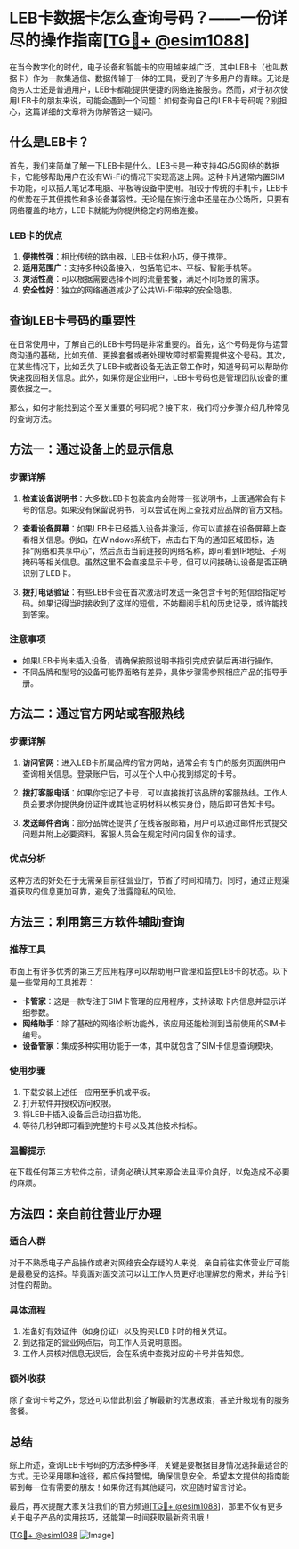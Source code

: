 # LEB卡数据卡怎么查询号码？——一份详尽的操作指南[[TG💪+ @esim1088](https://t.me/s/esim1088)]

在当今数字化的时代，电子设备和智能卡的应用越来越广泛，其中LEB卡（也叫数据卡）作为一款集通信、数据传输于一体的工具，受到了许多用户的青睐。无论是商务人士还是普通用户，LEB卡都能提供便捷的网络连接服务。然而，对于初次使用LEB卡的朋友来说，可能会遇到一个问题：如何查询自己的LEB卡号码呢？别担心，这篇详细的文章将为你解答这一疑问。

## 什么是LEB卡？

首先，我们来简单了解一下LEB卡是什么。LEB卡是一种支持4G/5G网络的数据卡，它能够帮助用户在没有Wi-Fi的情况下实现高速上网。这种卡片通常内置SIM卡功能，可以插入笔记本电脑、平板等设备中使用。相较于传统的手机卡，LEB卡的优势在于其便携性和多设备兼容性。无论是在旅行途中还是在办公场所，只要有网络覆盖的地方，LEB卡就能为你提供稳定的网络连接。

### LEB卡的优点

1. **便携性强**：相比传统的路由器，LEB卡体积小巧，便于携带。
2. **适用范围广**：支持多种设备接入，包括笔记本、平板、智能手机等。
3. **灵活性高**：可以根据需要选择不同的流量套餐，满足不同场景的需求。
4. **安全性好**：独立的网络通道减少了公共Wi-Fi带来的安全隐患。

## 查询LEB卡号码的重要性

在日常使用中，了解自己的LEB卡号码是非常重要的。首先，这个号码是你与运营商沟通的基础，比如充值、更换套餐或者处理故障时都需要提供这个号码。其次，在某些情况下，比如丢失了LEB卡或者设备无法正常工作时，知道号码可以帮助你快速找回相关信息。此外，如果你是企业用户，LEB卡号码也是管理团队设备的重要依据之一。

那么，如何才能找到这个至关重要的号码呢？接下来，我们将分步骤介绍几种常见的查询方法。

## 方法一：通过设备上的显示信息

### 步骤详解

1. **检查设备说明书**：大多数LEB卡包装盒内会附带一张说明书，上面通常会有卡号的信息。如果没有保留说明书，可以尝试在网上查找对应品牌的官方文档。
   
2. **查看设备屏幕**：如果LEB卡已经插入设备并激活，你可以直接在设备屏幕上查看相关信息。例如，在Windows系统下，点击右下角的通知区域图标，选择“网络和共享中心”，然后点击当前连接的网络名称，即可看到IP地址、子网掩码等相关信息。虽然这里不会直接显示卡号，但可以间接确认设备是否正确识别了LEB卡。

3. **拨打电话验证**：有些LEB卡会在首次激活时发送一条包含卡号的短信给指定号码。如果记得当时接收到了这样的短信，不妨翻阅手机的历史记录，或许能找到答案。

### 注意事项

- 如果LEB卡尚未插入设备，请确保按照说明书指引完成安装后再进行操作。
- 不同品牌和型号的设备可能界面略有差异，具体步骤需参照相应产品的指导手册。

## 方法二：通过官方网站或客服热线

### 步骤详解

1. **访问官网**：进入LEB卡所属品牌的官方网站，通常会有专门的服务页面供用户查询相关信息。登录账户后，可以在个人中心找到绑定的卡号。

2. **拨打客服电话**：如果你忘记了卡号，可以直接拨打该品牌的客服热线。工作人员会要求你提供身份证件或其他证明材料以核实身份，随后即可告知卡号。

3. **发送邮件咨询**：部分品牌还提供了在线客服邮箱，用户可以通过邮件形式提交问题并附上必要资料，客服人员会在规定时间内回复你的请求。

### 优点分析

这种方法的好处在于无需亲自前往营业厅，节省了时间和精力。同时，通过正规渠道获取的信息更加可靠，避免了泄露隐私的风险。

## 方法三：利用第三方软件辅助查询

### 推荐工具

市面上有许多优秀的第三方应用程序可以帮助用户管理和监控LEB卡的状态。以下是一些常用的工具推荐：

- **卡管家**：这是一款专注于SIM卡管理的应用程序，支持读取卡内信息并显示详细参数。
- **网络助手**：除了基础的网络诊断功能外，该应用还能检测到当前使用的SIM卡编号。
- **设备管家**：集成多种实用功能于一体，其中就包含了SIM卡信息查询模块。

### 使用步骤

1. 下载安装上述任一应用至手机或平板。
2. 打开软件并授权访问权限。
3. 将LEB卡插入设备后启动扫描功能。
4. 等待几秒钟即可看到完整的卡号以及其他技术指标。

### 温馨提示

在下载任何第三方软件之前，请务必确认其来源合法且评价良好，以免造成不必要的麻烦。

## 方法四：亲自前往营业厅办理

### 适合人群

对于不熟悉电子产品操作或者对网络安全存疑的人来说，亲自前往实体营业厅可能是最稳妥的选择。毕竟面对面交流可以让工作人员更好地理解您的需求，并给予针对性的帮助。

### 具体流程

1. 准备好有效证件（如身份证）以及购买LEB卡时的相关凭证。
2. 到达指定的营业网点后，向工作人员说明意图。
3. 工作人员核对信息无误后，会在系统中查找对应的卡号并告知您。

### 额外收获

除了查询卡号之外，您还可以借此机会了解最新的优惠政策，甚至升级现有的服务套餐。

## 总结

综上所述，查询LEB卡号码的方法多种多样，关键是要根据自身情况选择最适合的方式。无论采用哪种途径，都应保持警惕，确保信息安全。希望本文提供的指南能帮到每一位有需要的朋友！如果你还有其他疑问，欢迎随时留言讨论。

最后，再次提醒大家关注我们的官方频道[[TG💪+ @esim1088](https://t.me/s/esim1088)]，那里不仅有更多关于电子产品的实用技巧，还能第一时间获取最新资讯哦！

[[TG💪+ @esim1088](https://t.me/s/esim1088) ![Image](https://i.postimg.cc/4NQfJmqS/Snipaste-2025-05-13-00-14-12.png)]